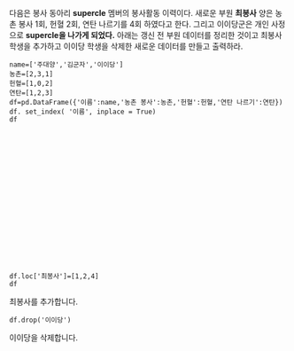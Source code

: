 다음은 봉사 동아리 __supercle__ 멤버의 봉사활동 이력이다.
새로운 부원 __최봉사__ 양은 농촌 봉사 1회, 헌혈 2회, 연탄 나르기를 4회 하였다고 한다.
그리고 이이당군은 개인 사정으로 __supercle을 나가게 되었다.__
아래는 갱신 전 부원 데이터를 정리한 것이고 최봉사 학생을 추가하고 이이당 학생을 삭제한 새로운 데이터를 만들고 출력하라.


```
name=['주대양','김군자','이이당']
농촌=[2,3,1]
헌혈=[1,0,2]
연탄=[1,2,3]
df=pd.DataFrame({'이름':name,'농촌 봉사':농촌,'헌혈':헌혈,'연탄 나르기':연탄})
df. set_index( '이름', inplace = True) 
df
``` 
<br> <br><br><br><br><br><br><br><br><br><br><br><br><br>


```
df.loc['최봉사']=[1,2,4]
df
```
최봉사를 추가합니다.

```
df.drop('이이당')
```
이이당을 삭제합니다.
